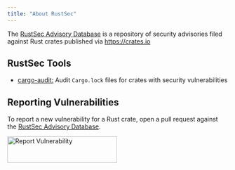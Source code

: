 ```yaml
---
title: "About RustSec"
---
```


The [RustSec Advisory Database] is a repository of security advisories filed
against Rust crates published via <https://crates.io>

[gitter-image]: https://badges.gitter.im/badge.svg
[gitter-link]: https://gitter.im/RustSec/Lobby

## RustSec Tools

* [cargo-audit:] Audit `Cargo.lock` files for crates with security vulnerabilities

## Reporting Vulnerabilities

To report a new vulnerability for a Rust crate, open a pull request
against the [RustSec Advisory Database].

<a href="https://github.com/RustSec/advisory-db/blob/master/CONTRIBUTING.md">
  <img alt="Report Vulnerability" width="250px" height="60px" src="https://rustsec.org/assets/img/report-vuln-button.svg">
</a>

[RustSec Advisory Database]: https://github.com/RustSec/advisory-db
[cargo-audit:]: https://github.com/RustSec/cargo-audit

